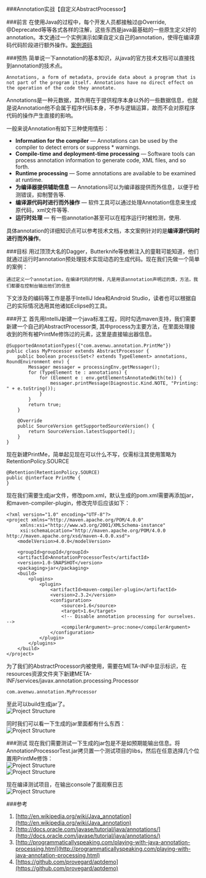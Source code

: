 ###Annotation实战【自定义AbstractProcessor】

###前言
在使用Java的过程中，每个开发人员都接触过@Override, @Deprecated等等各式各样的注解，这些东西是java最基础的一些原生定义好的annotation。本文通过一个实例演示如果自定义自己的annotation，使得在编译源码代码阶段进行额外操作。[案例源码](https://github.com/avenwu/annotationprocessortest.git)

###预热
简单说一下annotation的基本知识，从java的官方技术文档可以直接找到annotation的技术点。

	Annotations, a form of metadata, provide data about a program that is not part of the program itself. Annotations have no direct effect on the operation of the code they annotate.

Annotations是一种元数据，其作用在于提供程序本身以外的一些数据信息，也就是说Annotation他不会属于程序代码本身，不参与逻辑运算，故而不会对原程序代码的操作产生直接的影响。  

一般来说Annotation有如下三种使用情形：  

- **Information for the compiler** — Annotations can be used by the compiler to detect errors or suppress * warnings.
- **Compile-time and deployment-time processing** — Software tools can process annotation information to generate code, XML files, and so forth.
- **Runtime processing** — Some annotations are available to be examined at runtime.
- **为编译器提供辅助信息** — Annotations可以为编译器提供而外信息，以便于检测错误，抑制警告等.
- **编译源代码时进行而外操作** — 软件工具可以通过处理Annotation信息来生成原代码，xml文件等等.
- **运行时处理** — 有一些annotation甚至可以在程序运行时被检测，使用.

具体annotation的详细知识点可以参考技术文档，本文案例针对的是**编译源代码时进行而外操作**。

###目标
用过顶顶大名的Dagger，Butterknife等依赖注入的童鞋可能知道，他们就通过运行时annotation预处理技术实现动态的生成代码。现在我们先做一个简单的案例：
	
	通过定义一个annotation，在编译代码的时候，凡是用该annotation声明过的类，方法，我们都要在控制台输出他们的信息

下文涉及的编码等工作是基于IntelliJ Idea和Android Studio，读者也可以根据自己的实际情况选用其他诸如Eclipse的工具。

###开工
首先用IntelliJ新建一个java标准工程，同时勾选maven支持，我们需要新建一个自己的AbstractProcessor类, 其中process为主要方法，在里面处理接收到的所有被PrintMe修饰过的元素，这里是直接输出器信息。

    @SupportedAnnotationTypes({"com.avenwu.annotation.PrintMe"})
	public class MyProcessor extends AbstractProcessor {
	    public boolean process(Set<? extends TypeElement> annotations, RoundEnvironment env) {
	        Messager messager = processingEnv.getMessager();
	        for (TypeElement te : annotations) {
	            for (Element e : env.getElementsAnnotatedWith(te)) {
	                messager.printMessage(Diagnostic.Kind.NOTE, "Printing: " + e.toString());
	            }
	        }
	        return true;
	    }
	
	    @Override
	    public SourceVersion getSupportedSourceVersion() {
	        return SourceVersion.latestSupported();
	    }
	}

现在新建PrintMe，简单起见现在可以什么不写，仅需标注其使用策略为RetentionPolicy.SOURCE

	@Retention(RetentionPolicy.SOURCE)
	public @interface PrintMe {
	}

现在我们需要生成jar文件，修改pom.xml，默认生成的pom.xml需要再添加<packaging>jar</packaging>，和maven-compiler-plugin，修改完毕后应该如下：

	<?xml version="1.0" encoding="UTF-8"?>
	<project xmlns="http://maven.apache.org/POM/4.0.0"
         xmlns:xsi="http://www.w3.org/2001/XMLSchema-instance"
         xsi:schemaLocation="http://maven.apache.org/POM/4.0.0 http://maven.apache.org/xsd/maven-4.0.0.xsd">
	    <modelVersion>4.0.0</modelVersion>
	
	    <groupId>groupId</groupId>
	    <artifactId>AnnotationProcessorTest</artifactId>
	    <version>1.0-SNAPSHOT</version>
	    <packaging>jar</packaging>
	    <build>
	        <plugins>
	            <plugin>
	                <artifactId>maven-compiler-plugin</artifactId>
	                <version>2.3.2</version>
	                <configuration>
	                    <source>1.6</source>
	                    <target>1.6</target>
	                    <!-- Disable annotation processing for ourselves. -->
	                    <compilerArgument>-proc:none</compilerArgument>
	                </configuration>
	            </plugin>
	        </plugins>
	    </build>
	</project>

为了我们的AbstractProcessor内被使用，需要在META-INF中显示标识，在resources资源文件夹下新建META-INF/services/javax.annotation.processing.Processor

	com.avenwu.annotation.MyProcessor

至此可以build生成jar了。  
![Project Structure](https://raw.githubusercontent.com/avenwu/blogs/master/blog/resources/project-structure.PNG)

同时我们可以看一下生成的jar里面都有什么东西：  
![Project Structure](https://raw.githubusercontent.com/avenwu/blogs/master/blog/resources/target-jar-structure.PNG)

###测试
现在我们需要测试一下生成的jar包是不是如预期能输出信息。将AnnotationProcessorTest.jar拷贝置一个测试项目的libs，然后在任意选择几个位置用PrintMe修饰：  
![Project Structure](https://raw.githubusercontent.com/avenwu/blogs/master/blog/resources/jar-in-libs.PNG)  
![Project Structure](https://raw.githubusercontent.com/avenwu/blogs/master/blog/resources/annotated-file.PNG)  

现在编译测试项目，在输出console了面观察日志  
![Project Structure](https://raw.githubusercontent.com/avenwu/blogs/master/blog/resources/build-console-log.PNG)  


###参考
1. [http://en.wikipedia.org/wiki/Java_annotation](http://en.wikipedia.org/wiki/Java_annotation)
2. [http://docs.oracle.com/javase/tutorial/java/annotations/](http://docs.oracle.com/javase/tutorial/java/annotations/)
3. [http://programmaticallyspeaking.com/playing-with-java-annotation-processing.html](http://programmaticallyspeaking.com/playing-with-java-annotation-processing.html)
4. [https://github.com/provegard/aptdemo](https://github.com/provegard/aptdemo)